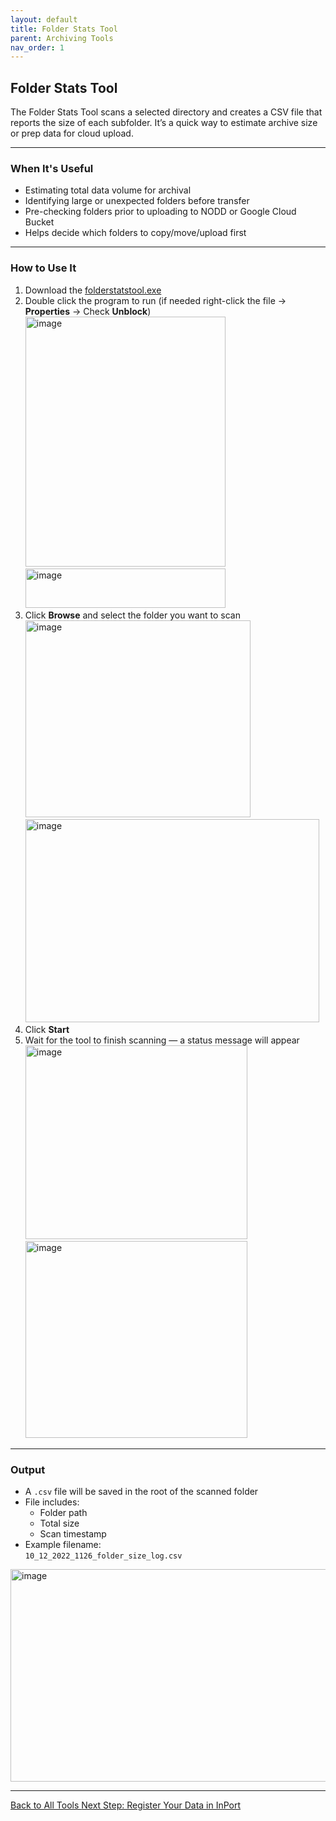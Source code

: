 ```yaml
---
layout: default
title: Folder Stats Tool
parent: Archiving Tools
nav_order: 1
---
```

## Folder Stats Tool

The Folder Stats Tool scans a selected directory and creates a CSV file that reports the size of each subfolder. It’s a quick way to estimate archive size or prep data for cloud upload.

---

### When It's Useful

- Estimating total data volume for archival  
- Identifying large or unexpected folders before transfer  
- Pre-checking folders prior to uploading to NODD or Google Cloud Bucket
- Helps decide which folders to copy/move/upload first  

---

### How to Use It

1. Download the [folderstatstool.exe](https://Brighton-Hedger-NOAA.github.io/data-archiving-guide/tools/folderstatstool.exe)
2. Double click the program to run (if needed right-click the file → **Properties** → Check **Unblock**)
   <img width="320" height="400" alt="image" src="https://github.com/user-attachments/assets/fc2b8454-eda8-49ab-bdf1-f6a1f6614c81" /><img width="320" height="63" alt="image" src="https://github.com/user-attachments/assets/d40313d7-b580-4587-9784-1aa430194b0f" />
3. Click **Browse** and select the folder you want to scan
   <img width="360" height="315" alt="image" src="https://github.com/user-attachments/assets/769cbe91-1cf6-4643-83f2-cb91b40b1b40" />
   <img width="470" height="325" alt="image" src="https://github.com/user-attachments/assets/886ca35e-b68a-4faf-8451-624cb88858c5" />
4. Click **Start**
5. Wait for the tool to finish scanning — a status message will appear
   <img width="355" height="310" alt="image" src="https://github.com/user-attachments/assets/fb74df27-609c-4f1c-aae6-632c656401b2" />
   <img width="355" height="315" alt="image" src="https://github.com/user-attachments/assets/95434f10-1fa0-4be1-97a8-a3fb97a5000f" />



---

### Output

- A `.csv` file will be saved in the root of the scanned folder  
- File includes:
  - Folder path  
  - Total size
  - Scan timestamp 
- Example filename:  
  `10_12_2022_1126_folder_size_log.csv`
<img width="540" height="340" alt="image" src="https://github.com/user-attachments/assets/21057147-4e91-4e3c-b79c-e56233f96ac5" />

---

<a href="{{ '/docs/Tools' | relative_url }}" class="btn btn-custom fs-6 mb-4 mb-md-0">
  Back to All Tools
   
<a href="{{ '/docs/Register-Data-in-InPort' | relative_url }}" class="btn btn-custom fs-6 mb-4 mb-md-0">
  Next Step: Register Your Data in InPort
